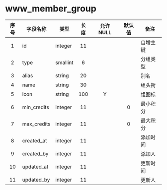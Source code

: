 www_member_group
================
| 序号 | 字段名称 | 类型 | 长度 | 允许 NULL | 默认值 | 备注 | 
| :---: | --- | --- | :---: | :---: | :---: | --- | 
|  1 | id          | integer  | 11  |   |   | 自增主键 | 
|  2 | type        | smallint | 6   |   |   | 分组类型 | 
|  3 | alias       | string   | 20  |   |   | 别名 | 
|  4 | name        | string   | 30  |   |   | 组头衔 | 
|  5 | icon        | string   | 100 | Y |   | 组图标 | 
|  6 | min_credits | integer  | 11  |   | 0 | 最小积分 | 
|  7 | max_credits | integer  | 11  |   | 0 | 最大积分 | 
|  8 | created_at  | integer  | 11  |   |   | 添加时间 | 
|  9 | created_by  | integer  | 11  |   |   | 添加人 | 
| 10 | updated_at  | integer  | 11  |   |   | 更新时间 | 
| 11 | updated_by  | integer  | 11  |   |   | 更新人 | 
